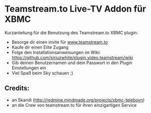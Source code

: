 Teamstream.to Live-TV Addon für XBMC
====================================

Kurzanleitung für die Benutzung des Teamstream.to XBMC plugin:
* Besorge dir einen invite für www.teamstream.to
* Kaufe dir einen Elite Zugang
* Folge den Installationsanweisungen im Wiki: https://github.com/siriuzwhite/plugin.video.teamstream/wiki
* Gib deinen Benutzernamen und dein Passwort in den Plugin Einstellungen ein
* Viel Spaß beim Sky schauen ;)

Credits:
--------------------------------------------------------------------------------------
- an Skandi (http://redmine.mindmade.org/projects/xbmc-teleboyn)
- an die Crew von teamstream.to für ihren einzigartigen Service
